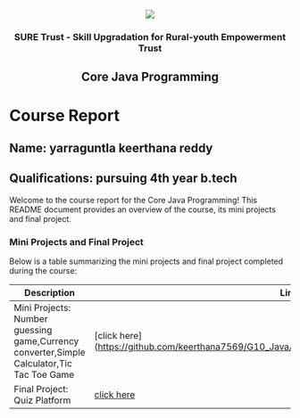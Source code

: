 <!-- PROJECT LOGO -->
<br />

<div align="center">
   <img src='https://user-images.githubusercontent.com/73131499/166115643-d3187f47-d38f-41b2-ae42-5ecbbc60de14.png' />


<h3 align="center">SURE Trust - Skill Upgradation for Rural-youth Empowerment Trust</h3>
  <h2> Core Java Programming </h2>
</div>

# Course Report

## Name: yarraguntla keerthana reddy

## Qualifications: pursuing 4th year b.tech

Welcome to the course report for the Core Java Programming! This README document provides an overview of the course, its mini projects and final project.

### Mini Projects and Final Project

Below is a table summarizing the mini projects and final project completed during the course:

| Description                               | Link                                    |
|-------------------------------------------|-----------------------------------------|
| Mini Projects: Number guessing game,Currency converter,Simple Calculator,Tic Tac Toe Game    | [click here] (https://github.com/keerthana7569/G10_Java/tree/main/Mini%20Projects/Y%20Keerthana)                        |
| Final Project: Quiz Platform     |                                           [click here](https://github.com/keerthana7569/G10_Java/tree/main/Final%20Capstone%20Project/Y%20Keerthana/quizplatform)                         |